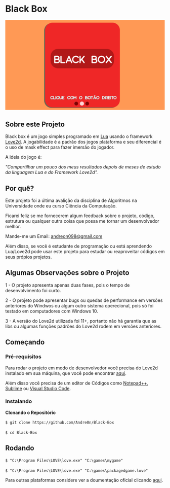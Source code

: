 # Black Box
<img src="https://github.com/Andre0n/Black-Box/blob/master/assets/c2.png">

## Sobre este Projeto

Black box é um jogo simples programado em [Lua] usando o framework [Love2d]. A jogabilidade é a padrão dos jogos plataforma e seu diferencial é o uso de mask effect para fazer imersão do jogador.

A ideia do jogo é:

_"Compartilhar um pouco dos meus resultados depois de meses de estudo da linguagem Lua e do Framework Love2d"._

## Por quê?

Este projeto foi a última avalição da disciplina de Algoritmos na Universidade onde eu curso Ciência da Computação. 

Ficarei feliz se me fornecerem algum feedback sobre o projeto, código, estrutura ou qualquer outra coisa que possa me tornar um desenvolvedor melhor.

Mande-me um Email: andreon098@gmail.com

Além disso, se você é estudante de programação ou está aprendendo Lua/Love2d pode usar este projeto para estudar ou reaproveitar códigos em seus própios projetos.

## Algumas Observações sobre o Projeto

1 - O projeto apresenta apenas duas fases, pois o tempo de desenvolvimento foi curto.

2 - O projeto pode apresentar bugs ou quedas de performance em versões anteriores do Windwos ou algum outro sistema operecional, pois só foi testado em computadores com Windows 10.

3 - A versão do Love2d utilizada foi 11+, portanto não há garantia que as libs ou algumas funções padrões do Love2d rodem em versões anteriores.

## Começando

### Pré-requisitos

Para rodar o projeto em modo de desenvolvedor você precisa do Love2d instalado em sua máquina, que você pode encontrar [aqui](https://love2d.org/).

Além disso você precisa de um editor de Códigos como [Notepad++](https://notepad-plus-plus.org/downloads/), [Sublime](https://www.sublimetext.com/) ou [Visual Studio Code](https://code.visualstudio.com/).

### Instalando

**Clonando o Repositório**

```
$ git clone https://github.com/Andre0n/Black-Box

$ cd Black-Box
```

## Rodando

```
$ "C:\Program Files\LOVE\love.exe" "C:\games\mygame"

$ "C:\Program Files\LOVE\love.exe" "C:\games\packagedgame.love"
```
Para outras plataformas considere ver a doumentação oficial clicando [aqui](https://love2d.org/wiki/Getting_Started).


[Lua]: https://www.lua.org/portugues.html
[Love2d]: https://love2d.org/